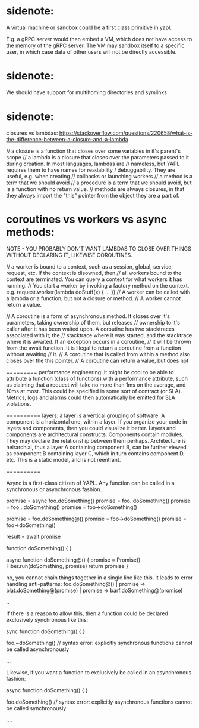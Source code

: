 sidenote:
==========

A virtual machine or sandbox could be a first class primitive in yapl.

E.g. a gRPC server would then embed a VM, which does not have access to the memory of the gRPC server. The VM may sandbox itself to a specific user, in which
case data of other users will not be directly accessible.

sidenote:
==========
We should have support for multihoming directories and symlinks

sidenote:
==========
closures vs lambdas: https://stackoverflow.com/questions/220658/what-is-the-difference-between-a-closure-and-a-lambda

// a closure is a function that closes over some variables in it's parent's scope
// a lambda is a closure that closes over the parameters passed to it during creation. In most languages, lambdas are
//   nameless, but YAPL requires them to have names for readability / debuggability. They are useful, e.g. when creating
//   callbacks or launching workers
// a method is a term that we should avoid
// a procedure is a term that we should avoid, but is a function with no return value.
// methods are always closures, in that they always import the "this" pointer from the object they are a part of.

coroutines vs workers vs async methods:
======================
NOTE - YOU PROBABLY DON'T WANT LAMBDAS TO CLOSE OVER THINGS WITHOUT DECLARING IT, LIKEWISE COROUTINES.

// a worker is bound to a context, such as a session, global, service, request, etc. If the context is disowned, then
// all workers bound to the context are terminated. You can query a context for what workers it has running.
// You start a worker by invoking a factory method on the context. e.g. request.worker(lambda doStuff(x) { ... })
// A worker can be called with a lambda or a function, but not a closure or method.
// A worker cannot return a value.
 
// A coroutine is a form of asynchronous method. It closes over it's parameters, taking ownership of them, but releases
//   ownership to it's caller after it has been waited upon. A coroutine has two stacktraces associated with it; the
//   stacktrace where it was started, and the stacktrace where it is awaited. If an exception occurs in a coroutine,
//   it will be thrown from the await function. It is illegal to return a coroutine from a function without awaiting
//   it.
// A coroutine that is called from within a method also closes over the this pointer.
// A coroutine can return a value, but does not 


=========
performance engineering:
it might be cool to be able to attribute a function (class of functions) with a performance attribute, such as claiming
that a request will take no more than 1ms on the average, and 10ms at most. This could be specified in some sort of
contract (or SLA). Metrics, logs and alarms could then automatically be emitted for SLA violations.

==========
layers:
a layer is a vertical grouping of software. A component is a horizontal one, within a layer. If you organize your code
in layers and components, then you could visualize it better. Layers and components are architectural constructs.
Components contain modules. They may declare the relationship between them perhaps. Architecture is heirarchial, thus
a layer A containing component B, can be further viewed as component B containing layer C, which in turn contains
component D, etc. This is a static model, and is not reentrant.

==========

Async is a first-class citizen of YAPL. Any function can be called in a synchronous or asynchronous fashion.

promise = async foo.doSomething()
promise = foo..doSomething()
promise = foo...doSomething()
promise = foo->doSomething()

promise = foo.doSomething@()
promise = foo->doSomething()
promise = foo->doSomething()

result = await promise

function doSomething() {
}

async function doSomething@() {
    promise = Promise()
    Fiber.run(doSomething, promise)
    return promise
}



no, you cannot chain things together in a single line like this. it leads to error handling anti-patterns:
foo.doSomething@() | promise => blat.doSomething@(promise) | promise => barf.doSomething@(promise)


..

If there is a reason to allow this, then a function could be declared exclusively synchronous like this:

sync function doSomething() {
}

foo.~doSomething() // syntax error: explicitly synchronous functions cannot be called asynchronously

...

Likewise, if you want a function to exclusively be called in an asynchronous fashion:

async function doSomething() {
}

foo.doSomething() // syntax error: explicitly asynchronous functions cannot be called synchronously

....

